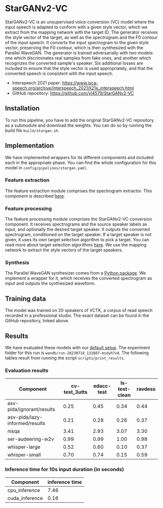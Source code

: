 # StarGANv2-VC

StarGANv2-VC is an unsupervised voice conversion (VC) model where the input speech is adapted to conform with a given style vector, which we extract from the mapping network with the target ID. The generator receives the style vector of the target, as well as the spectrogram and the F0 contour of the input speech. It converts the input spectrogram to the given style vector, preserving the F0 contour, which is then synthesized with the Parallel WaveGAN. The generator is trained adversarially with two models: one which discriminates real samples from fake ones, and another which recognizes the converted sample's speaker. Six additional losses are included to ensure that the style vector is used appropriately, and that the converted speech is consistent with the input speech.

- Interspeech 2021 paper: https://www.isca-speech.org/archive/interspeech_2021/li21e_interspeech.html
- GitHub repository: https://github.com/yl4579/StarGANv2-VC

## Installation

To run this pipeline, you have to add the original StarGANv2-VC repository as a submodule and download the weights. You can do so by running the build file `build/stargan.sh`.

## Implementation

We have implemented wrappers for its different components and included each in the appropriate phase. You can find the whole configuration for this model in `config/pipelines/stargan.yaml`.

### Feature extraction

The feature extraction module comprises the spectrogram extractor. This component is described [here](components/featex/spectrogram.md).

### Feature processing

The feature processing module comprises the StarGANv2-VC conversion component. It receives spectrograms and the source speaker labels as input, and optionally the desired target speaker. It outputs the converted spectrogram, conditioned on the target speaker. If a target speaker is not given, it uses its own target selection algorithm to pick a target. You can read more about target selection algorithms [here](components/target_selection.md). We use the mapping network to extract the style vectors of the target speakers.

### Synthesis

The Parallel WaveGAN synthesizer comes from a [Python package](https://pypi.org/project/parallel-wavegan/). We implement a wrapper for it, which receives the converted spectrogram as input and outputs the synthesized waveform.

## Training data

The model was trained on 20 speakers of VCTK, a corpus of read speech recorded in a professional studio. The exact dataset can be found in the GitHub repository, linked above.

## Results

We have evaluated these models with our [default setup](components/evaluation/default.md). The experiment folder for this run is `wandb/run-20230718_132607-msdyh7v8`. The following tables result from running the script `scripts/print_results`.

### Evaluation results

| Component | cv-test_3utts | edacc-test | ls-test-clean | ravdess |
| --- | --- | --- | --- | --- |
| asv-plda/ignorant/results | 0.25 | 0.45 | 0.34 | 0.44 |
| asv-plda/lazy-informed/results | 0.21 | 0.28 | 0.26 | 0.37 |
| nisqa | 3.41 | 2.93 | 3.07 | 3.30 |
| ser-audeering-w2v | 0.99 | 0.99 | 1.00 | 0.98 |
| whisper-large | 0.52 | 0.60 | 0.10 | 0.37 |
| whisper-small | 0.70 | 0.74 | 0.15 | 0.59 |

### Inference time for 10s input duration (in seconds)

| Component | inference time |
| --- | --- |
| cpu_inference | 7.46 |
| cuda_inference | 0.16 |
